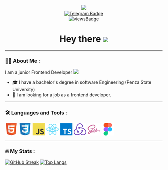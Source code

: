 <div id="header" align="center">
  <img src="https://i.giphy.com/media/v1.Y2lkPTc5MGI3NjExeTRxajRsb25nazd4Y2wydm5zODFoaWp0dzcyZTUzbDZydGZyYmdnbyZlcD12MV9pbnRlcm5hbF9naWZfYnlfaWQmY3Q9cw/paTz7UZbPfTZFRYnnB/giphy.gif" width="100"/>
  <div id="badges" align="center">
    <a href="https://t.me/leeraag">
      <img src="https://img.shields.io/badge/Telegram-blue?logo=telegram&logoColor=white&style=for-the-badge" alt="Telegram Badge"/>
    </a>
  </div>
   <img src="https://komarev.com/ghpvc/?username=leeraag&style=flat-square&color=blue" alt="viewsBadge"/>
  <h1>
    Hey there
    <img src="https://media.giphy.com/media/hvRJCLFzcasrR4ia7z/giphy.gif" width="30px"/>
  </h1>
</div>

---

### :woman_technologist: About Me :
I am a junior Frontend Developer <img src="https://i.giphy.com/media/v1.Y2lkPTc5MGI3NjExanA5ZjNyY2ptdHA4cnc3MmExeTB0OGc0a2lrYnZvZmFlejl0bGk0MyZlcD12MV9pbnRlcm5hbF9naWZfYnlfaWQmY3Q9cw/M4NykXxUE0HAcK7UJ6/giphy.gif" width="50">
- :mortar_board: I have a bachelor's degree in software Engineering (Penza State University)
- :telescope: I am looking for a job as a frontend developer.

---

### :hammer_and_wrench: Languages and Tools :
<div>
  <img src="https://github.com/devicons/devicon/blob/master/icons/html5/html5-original.svg" title="HTML" alt="HTML" width="40" height="40"/>
  <img src="https://github.com/devicons/devicon/blob/master/icons/css3/css3-original.svg" title="CSS" alt="CSS" width="40" height="40"/>
  <img src="https://github.com/devicons/devicon/blob/master/icons/javascript/javascript-original.svg" title="JS" alt="JS" width="40" height="40"/>
  <img src="https://github.com/devicons/devicon/blob/master/icons/react/react-original.svg" title="React" alt="React" width="40" height="40"/>
  <img src="https://github.com/devicons/devicon/blob/master/icons/typescript/typescript-original.svg" title="TS" alt="TS" width="40" height="40"/>
  <img src="https://github.com/devicons/devicon/blob/master/icons/redux/redux-original.svg" title="Redux" alt="Redux" width="40" height="40"/>
   <img src="https://github.com/devicons/devicon/blob/master/icons/sass/sass-original.svg" title="Sass" alt="Sass" width="40" height="40"/>
  <img src="https://github.com/devicons/devicon/blob/master/icons/figma/figma-original.svg" title="Figma" alt="Figma" width="40" height="40"/>
</div>

---

### :fire: My Stats :
[![GitHub Streak](https://github-readme-streak-stats.herokuapp.com?user=leeraag&theme=monokai&border_radius=15)](https://git.io/streak-stats)
[![Top Langs](https://github-readme-stats.vercel.app/api/top-langs/?username=leeraag&layout=compact&theme=monokai&border_radius=15&hide=c%23)](https://github.com/anuraghazra/github-readme-stats)
